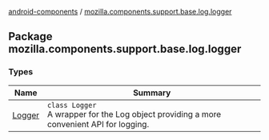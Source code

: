 [android-components](../index.md) / [mozilla.components.support.base.log.logger](./index.md)

## Package mozilla.components.support.base.log.logger

### Types

| Name | Summary |
|---|---|
| [Logger](-logger/index.md) | `class Logger`<br>A wrapper for the Log object providing a more convenient API for logging. |
